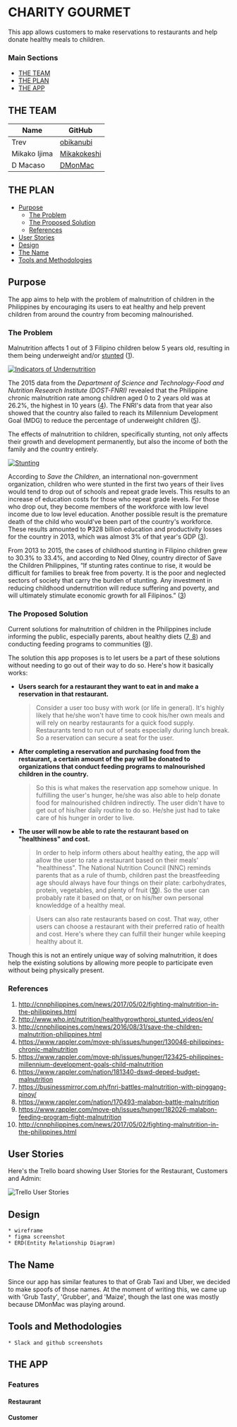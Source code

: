 # CHARITY GOURMET
This app allows customers to make reservations to restaurants and help donate healthy meals to children.

### Main Sections
- [THE TEAM](#the-team)
- [THE PLAN](#the-plan)
- [THE APP](#the-app)

## THE TEAM
| Name | GitHub |
| --- | --- |
| Trev | [obikanubi](https://github.com/obikanubi) |
| Mikako Ijima | [Mikakokeshi](https://github.com/Mikakokeshi) |
| D Macaso | [DMonMac](https://github.com/DMonMac) |


## THE PLAN
- [Purpose](#purpose)
    - [The Problem](#the-problem)
    - [The Proposed Solution](#the-proposed-solution)
    - [References](#references)
- [User Stories](#user-stories)
- [Design](#design)
- [The Name](#the-name)
- [Tools and Methodologies](#tools-and-methodologies)


## Purpose
The app aims to help with the problem of malnutrition of children in the Philippines by encouraging its users to eat healthy and help prevent children from around the country from becoming malnourished.


### The Problem
Malnutrition affects 1 out of 3 Filipino children below 5 years old, resulting in them being underweight and/or [stunted](http://www.who.int/nutrition/healthygrowthproj_stunted_videos/en/) ([1](#references)).

[![Indicators of Undernutrition](http://cnnphilippines.com/incoming/v1jrb-02_Undernutrition-infograhics_CNNPH.png/ALTERNATES/FREE_720/02_Undernutrition-infograhics_CNNPH.png "Indicators of Undernutrition")](http://cnnphilippines.com/news/2016/08/31/save-the-children-malnutrition-philippines.html)

The 2015 data from the _Department of Science and Technology-Food and Nutrition Research Institute (DOST-FNRI)_ revealed that the Philippine chronic malnutrition rate among children aged 0 to 2 years old was at 26.2%, the highest in 10 years ([4](#references)).  The FNRI's data from that year also showed that the country also failed to reach its Millennium Development Goal (MDG) to reduce the percentage of underweight children ([5](#references)).

The effects of malnutrition to children, specifically stunting, not only affects their growth and development permanently, but also the income of both the family and the country entirely.

[![Stunting](https://assets.rappler.com/612F469A6EA84F6BAE882D2B94A4B421/img/919AE9CCB88242F28277D539A181C7B2/infographic-stunting-page-001-1_919AE9CCB88242F28277D539A181C7B2.jpg "Stunting")](https://www.rappler.com/nation/181340-dswd-deped-budget-malnutrition)

According to _Save the Children_, an international non-government organization, children who were stunted in the first two years of their lives would tend to drop out of schools and repeat grade levels. This results to an increase of education costs for those who repeat grade levels. For those who drop out, they become members of the workforce with low level income due to low level education. Another possible result is the premature death of the child who would've been part of the country's workforce. These results amounted to ₱328 billion education and productivity losses for the country in 2013, which was almost 3% of that year's GDP ([3](#references)).

From 2013 to 2015, the cases of childhood stunting in Filipino children grew to 30.3% to 33.4%, and according to  Ned Olney, country director of Save the Children Philippines, “If stunting rates continue to rise, it would be difficult for families to break free from poverty. It is the poor and neglected sectors of society that carry the burden of stunting. Any investment in reducing childhood undernutrition will reduce suffering and poverty, and will ultimately stimulate economic growth for all Filipinos.” ([3](#references))


### The Proposed Solution
Current solutions for malnutrition of children in the Philippines include informing the public, especially parents, about healthy diets ([7, 8](#references)) and conducting feeding programs to communities ([9](#references)).

The solution this app proposes is to let users be a part of these solutions without needing to go out of their way to do so. Here's how it basically works:
- **Users search for a restaurant they want to eat in and make a reservation in that restaurant.**
    > Consider a user too busy with work (or life in general). It's highly likely that he/she won't have time to cook his/her own meals and will rely on nearby restaurants for a quick food supply. Restaurants tend to run out of seats especially during lunch break. So a reservation can secure a seat for the user.
- **After completing a reservation and purchasing food from the restaurant, a certain amount of the pay will be donated to organizations that conduct feeding programs to malnourished children in the country.**
    > So this is what makes the reservation app somehow unique. In fulfilling the user's hunger, he/she was also able to help donate food for malnourished children indirectly. The user didn't have to get out of his/her daily routine to do so. He/she just had to take care of his hunger in order to live.
- **The user will now be able to rate the restaurant based on "healthiness" and cost.**
    > In order to help inform others about healthy eating, the app will allow the user to rate a restaurant based on their meals' "healthiness". The National Nutrition Council (NNC) reminds parents that as a rule of thumb, children past the breastfeeding age should always have four things on their plate: carbohydrates, protein, vegetables, and plenty of fruit ([10](#references)). So the user can probably rate it based on that, or on his/her own personal knowleddge of a healthy meal.

    > Users can also rate restaurants based on cost. That way, other users can choose a restaurant with their preferred ratio of health and cost. Here's where they can fulfill their hunger while keeping healthy about it.

Though this is not an entirely unique way of solving malnutrition, it does help the existing solutions by allowing more people to participate even without being physically present.


### References
1. http://cnnphilippines.com/news/2017/05/02/fighting-malnutrition-in-the-philippines.html
2. http://www.who.int/nutrition/healthygrowthproj_stunted_videos/en/
3. http://cnnphilippines.com/news/2016/08/31/save-the-children-malnutrition-philippines.html
4. https://www.rappler.com/move-ph/issues/hunger/130046-philippines-chronic-malnutrition
5. https://www.rappler.com/move-ph/issues/hunger/123425-philippines-millennium-development-goals-child-malnutrition
6. https://www.rappler.com/nation/181340-dswd-deped-budget-malnutrition
7. https://businessmirror.com.ph/fnri-battles-malnutrition-with-pinggang-pinoy/
8. https://www.rappler.com/nation/170493-malabon-battle-malnutrition
9. https://www.rappler.com/move-ph/issues/hunger/182026-malabon-feeding-program-fight-malnutrition
10. http://cnnphilippines.com/news/2017/05/02/fighting-malnutrition-in-the-philippines.html

## User Stories
Here's the Trello board showing User Stories for the Restaurant, Customers and Admin:

![Trello User Stories](https://user-images.githubusercontent.com/29721601/31281143-358f8a2c-aae1-11e7-8baa-dae847b72ec0.png)

## Design
    * wireframe
    * figma screenshot
    * ERD(Entity Relationship Diagram)

## The Name
  Since our app has similar features to that of Grab Taxi and Uber, we decided to make spoofs of those names. At the moment of writing this, we came up with 'Grub Tasty', 'Grubber', and 'Maize', though the last one was mostly because DMonMac was playing around.

## Tools and Methodologies
    * Slack and github screenshots


## THE APP
### Features
#### Restaurant
#### Customer
